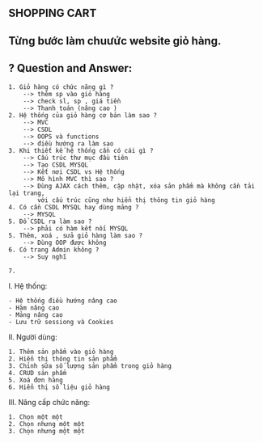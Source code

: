 SHOPPING CART
--
Từng bước làm chuưức website giỏ hàng.
-- 

? Question and Answer:
--

    1. Giỏ hàng có chức năng gì ? 
        --> thêm sp vào giỏ hàng
        --> check sl, sp , giá tiền
        --> Thanh toán (nâng cao )
    2. Hệ thống của giỏ hàng cơ bản làm sao ?
        --> MVC 
        --> CSDL
        --> OOPS và functions
        --> điều hướng ra làm sao 
    3. Khi thiết kế hệ thống cần có cái gì ? 
        --> Cấu trúc thư mục đầu tiên 
        --> Tạo CSDL MYSQL
        --> Kết nơi CSDL vs Hệ thống
        --> Mô hình MVC thì sao ?
        --> Dùng AJAX cách thêm, cập nhật, xóa sản phẩm mà không cần tải lại trang, 
            với cấu trúc cũng như hiển thị thông tin giỏ hàng
    4. Có cần CSDL MYSQL hay dùng mảng ?
        --> MYSQL
    5. Đổ CSDL ra làm sao ?
        --> phải có hàm kết nối MYSQL
    5. Thêm, xoá , sửa giỏ hàng làm sao ?
        --> Dùng OOP được không 
    6. Có trang Admin không ?
        --> Suy nghĩ
        
    7. 

I. Hệ thống:

    - Hệ thống điều hướng nâng cao
    - Hàm nâng cao
    - Mảng nâng cao
    - Lưu trữ sessiong và Cookies

II. Người dùng:

    1. Thêm sản phẩm vào giỏ hàng
    2. Hiển thị thông tin sản phẩm
    3. Chỉnh sữa số lượng sản phẩm trong giỏ hàng
    4. CRUD sản phẩm
    5. Xoá đơn hàng
    6. Hiển thị số liệu giỏ hàng

III. Nâng cấp chức năng:

    1. Chọn một một
    2. Chọn nhưng một một
    3. Chọn nhưng một một
